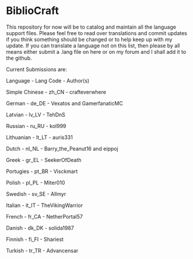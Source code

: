 BiblioCraft
===========
This repository for now will be to catalog and maintain all the language support files. 
Please feel free to read over translations and commit updates if you think something should be changed or
to help keep up with my update. If you can translate a language not on this list, then please by all means 
either submit a .lang file on here or on my forum and I shall add it to the github. 


Current Submissions are:

Language	    -           Lang Code	        -       Author(s)

 Simple Chinese - zh_CN	- crafteverwhere
 
 German	- de_DE     -   	Vexatos and GamerfanaticMC
 
 Latvian	 - lv_LV	   -     TehDnS
 
 Russian	 -  ru_RU	    -  kol999
 
 Lithuanian	  - lt_LT	       -        auris331
 
 Dutch	           -       nl_NL	           -         Barry_the_Peanut16 and eippoj
 
 Greek	          -        gr_EL	          -          SeekerOfDeath
 
 Portugies	       -       pt_BR	         -           Visckmart
 
 Polish	           -       pl_PL	       -             Miter010
 
 Swedish	           -     sv_SE	       -             Allmyr
 
 Italian	           -     it_IT	     -               TheVikingWarrior
 
 French - fr_CA - NetherPortal57
 
 Danish - dk_DK - solida1987
 
 Finnish - fi_FI - Shariest
 
 Turkish - tr_TR - Advancensar
